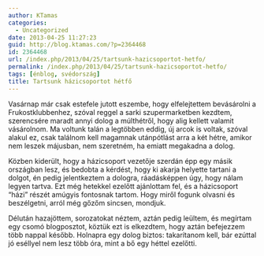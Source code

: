 ```yaml
---
author: KTamas
categories:
  - Uncategorized
date: 2013-04-25 11:27:23
guid: http://blog.ktamas.com/?p=2364468
id: 2364468
url: /index.php/2013/04/25/tartsunk-hazicsoportot-hetfo/
permalink: /index.php/2013/04/25/tartsunk-hazicsoportot-hetfo/
tags: [énblog, svédország]
title: Tartsunk házicsoportot hétfő
---
```


Vasárnap már csak estefele jutott eszembe, hogy elfelejtettem bevásárolni a Frukostklubbenhez, szóval reggel a sarki szupermarketben kezdtem, szerencsére maradt annyi dolog a múlthétről, hogy alig kellett valamit vásárolnom. Ma voltunk talán a legtöbben eddig, új arcok is voltak, szóval alakul ez, csak találnom kell magamnak utánpótlást arra a két hétre, amikor nem leszek májusban, nem szeretném, ha emiatt megakadna a dolog.

Közben kiderült, hogy a házicsoport vezetője szerdán épp egy másik országban lesz, és bedobta a kérdést, hogy ki akarja helyette tartani a dolgot, én pedig jelentkeztem a dologra, ráadásképpen úgy, hogy nálam legyen tartva. Ezt még hetekkel ezelőtt ajánlottam fel, és a házicsoport &#8220;házi&#8221; részét amúgyis fontosnak tartom. Hogy miről fogunk olvasni és beszélgetni, arról még gőzőm sincsen, mondjuk. 

Délután hazajöttem, sorozatokat néztem, aztán pedig leültem, és megírtam egy csomó blogposztot, köztük ezt is elkezdtem, hogy aztán befejezzem több nappal később. Holnapra egy dolog biztos: takarítanom kell, bár ezúttal jó eséllyel nem lesz több óra, mint a bő egy héttel ezelőtti.
